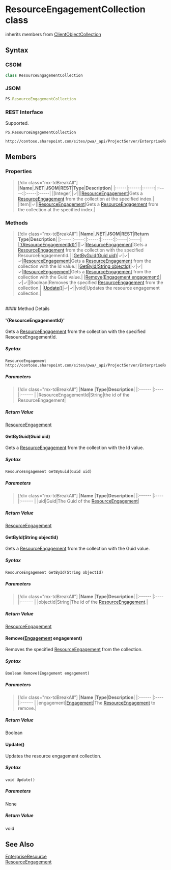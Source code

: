 [comment]: # (Name:ResourceEngagementCollection)
[comment]: # (Name:Microsoft.ProjectServer.ResourceEngagementCollection)
[comment]: # (Type:class)
[comment]: # (Status:Verified)

# <a name="name"></a>ResourceEngagementCollection class

inherits members from [ClientObjectCollection<ResourceEngagement>](https://msdn.microsoft.com/EN-US/library/ee539303)<br/>

<a name="description"></a>

## <a name="syntax"></a>Syntax

### CSOM

```cs
class ResourceEngagementCollection 
```
### JSOM

```javascript
PS.ResourceEngagementCollection
```
### REST Interface

Supported.

```
PS.ResourceEngagementCollection

http://contoso.sharepoint.com/sites/pwa/_api/ProjectServer/EnterpriseResources('{resourceid}')/Engagements
```

## <a name="members"></a>Members

### <a name="properties"></a>Properties
> [!div class="mx-tdBreakAll"]
|**Name**|**.NET**|**JSOM**|**REST**|**Type**|**Description**|
|:-----|:-----:|:-----:|:-----:|:-----|:-----|
|<a name="[Integer]"></a>[Integer]|&#x2713;|||[ResourceEngagement](ResourceEngagement.md)|Gets a [ResourceEngagement](ResourceEngagement.md) from the collection at the specified index.|
|<a name="Item"></a>Item||&#x2713;||[ResourceEngagement](ResourceEngagement.md)|Gets a [ResourceEngagement](ResourceEngagement.md) from the collection at the specified index.|

### <a name="methods"></a>Methods
> [!div class="mx-tdBreakAll"]
|**Name**|**.NET**|**JSOM**|**REST**|**Return Type**|**Description**|
|:-----|:-----:|:-----:|:-----:|:-----|:-----|
|[&#39;{ResourceEngagementId}&#39;](#&#39;{ResourceEngagementId}&#39;)|||&#x2713;|[ResourceEngagement](ResourceEngagement.md)|Gets a [ResourceEngagement](ResourceEngagement.md) from the collection with the specified ResourceEngagementId.|
|[GetByGuid(Guid uid)](#GetByGuid_Guid_uid_)|&#x2713;|&#x2713;|&#x2713;|[ResourceEngagement](ResourceEngagement.md)|Gets a [ResourceEngagement](ResourceEngagement.md) from the collection with the Id value.|
|[GetById(String objectId)](#GetById_String_objectId_)|&#x2713;|&#x2713;|&#x2713;|[ResourceEngagement](ResourceEngagement.md)|Gets a [ResourceEngagement](ResourceEngagement.md) from the collection with the Guid value.|
|[Remove(Engagement engagement)](#Remove_[Engagement]_Engagement.md__engagement_)|&#x2713;|&#x2713;||Boolean|Removes the specified [ResourceEngagement](ResourceEngagement.md) from the collection.|
|[Update()](#Update__)|&#x2713;|&#x2713;||void|Updates the resource engagement collection.|

<br/>
#### Method Details

#### <a name="&#39;{ResourceEngagementId}&#39;"></a>&#39;{ResourceEngagementId}&#39;
 
Gets a [ResourceEngagement](ResourceEngagement.md) from the collection with the specified ResourceEngagementId.

##### Syntax

```
ResourceEngagement http://contoso.sharepoint.com/sites/pwa/_api/ProjectServer/EnterpriseResources('{resourceid}')/Engagements('{ResourceEngagementId}')
```

##### Parameters
> [!div class="mx-tdBreakAll"]
|**Name** |**Type**|**Description**|
|:------ |:----|:------ |
|ResourceEngagementId|String|the id of the ResourceEngagement|

##### Return Value

[ResourceEngagement](ResourceEngagement.md)

#### <a name="GetByGuid_Guid_uid_"></a>GetByGuid(Guid uid)
 
Gets a [ResourceEngagement](ResourceEngagement.md) from the collection with the Id value.

##### Syntax

```
ResourceEngagement GetByGuid(Guid uid)
```

##### Parameters
> [!div class="mx-tdBreakAll"]
|**Name** |**Type**|**Description**|
|:------ |:----|:------ |
|uid|Guid|The Guid of the [ResourceEngagement](ResourceEngagement.md)|

##### Return Value

[ResourceEngagement](ResourceEngagement.md)

#### <a name="GetById_String_objectId_"></a>GetById(String objectId)
 
Gets a [ResourceEngagement](ResourceEngagement.md) from the collection with the Guid value.

##### Syntax

```
ResourceEngagement GetById(String objectId)
```

##### Parameters
> [!div class="mx-tdBreakAll"]
|**Name** |**Type**|**Description**|
|:------ |:----|:------ |
|objectId|String|The id of the [ResourceEngagement](ResourceEngagement.md).|

##### Return Value

[ResourceEngagement](ResourceEngagement.md)

#### <a name="Remove_[Engagement]_Engagement.md__engagement_"></a>Remove([Engagement](Engagement.md) engagement)
 
Removes the specified [ResourceEngagement](ResourceEngagement.md) from the collection.

##### Syntax

```
Boolean Remove(Engagement engagement)
```

##### Parameters
> [!div class="mx-tdBreakAll"]
|**Name** |**Type**|**Description**|
|:------ |:----|:------ |
|engagement|[Engagement](Engagement.md)|The [ResourceEngagement](ResourceEngagement.md) to remove.|

##### Return Value

Boolean

#### <a name="Update__"></a>Update()
 
Updates the resource engagement collection.

##### Syntax

```
void Update()
```

##### Parameters

None

##### Return Value

void

## <a name="seeAlso"></a>See Also

[EnterpriseResource](EnterpriseResource.md)<br/>
[ResourceEngagement](ResourceEngagement.md)<br/>
